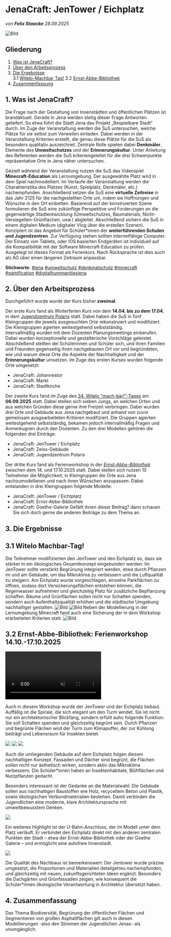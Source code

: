 # JenaCraft: JenTower / Eichplatz

*von **Felix Staacke**   28.09.2025*

![Bild](https://github.com/Datenflix007/jenaCraftImages/raw/main/images/header.jpg)

## Gliederung

1. [Was ist JenaCraft?](#was-ist-jenacraft)
2. [Über den Arbeitsprozess](#2-über-den-arbeitsprozess)
3. [Die Ergebnisse](#3-die-ergebnisse)<br />
  3.1 [Witelo-Machbar Tag!](#31-witelo-machbar-tag)
  3.2 [Ernst-Abbe-Bibliothek](#32-ernst-abbe-bibliothek-ferienworkshop-1410-17102025)
4. [Zusammenfassung](#4-zusammenfassung)

## 1. Was ist JenaCraft?

Die Frage nach der Gestaltung von Innenstädten und öffentlichen Plätzen ist brandaktuell. Gerade in Jena werden
stetig dieser Frage Antworten geliefert. So etwa führt die Stadt Jena das Projekt „Bespielbare Stadt“ durch.
Im Zuge der Veranstaltung werden die SuS untersuchen, welche Plätze für sie selbst zum Verweilen einladen. Dabei
werden in der Veranstaltung Kriterien erstellt, die genau diese Plätze für die SuS als besonders qualitativ
auszeichnet. Zentrale Rolle spielen dabei  **Denkmäler**, Elemente des **Umweltschutzes** und der **Erinnerungskultur**.
Unter Anleitung des Referenten werden die SuS kriteriengeleitet für die drei Schwerpunkte repräsentative Orte in
Jena näher untersuchen.

Gezielt während der Veranstaltung nutzen die SuS das Videospiel  **Minecraft-Education** als Lernumgebung. Der ausgewählte
Platz wird in dem Spiel nachmodelliert. Im Verlaufe der Veranstaltung werden die Charakteristika des Platzes (Kunst,
Spielplatz, Denkmäler, etc.) nachempfunden. Anschließend setzen die SuS eine **virtuelle Zeitreise** in das Jahr 2125
für die nachgestellten Orte um, indem sie Hoffnungen und Wünsche in den Ort einbetten. Basierend auf der
konstruierten Szene formulieren die SuS eine zukünftige Perspektive und Forderungen an die gegenwärtige
Stadtentwicklung (Umweltschutzes, Baumaterials, Nicht-Versiegelten-Grünflachen, usw.) abgleitet. Abschließend
sichern die SuS in einem digitalen Medium (digitaler Vlog über die erstellen Szenen).
Konzipiert ist das Angebot für Schüler*innen der **weiterführenden Schulen und Jugendzentren**. Zur Verfügung
stehen sollten internetfähige Computer. Der Einsatz von Tablets, oder IOS basierten Endgeräten ist individuell auf
die Kompatibilität mit der Software Minecraft-Education zu prüfen. Ausgelegt ist dieses Format als Ferienkurs. Nach
Rücksprache ist dies auch als AG über einen längeren Zeitraum anpassbar.

**Stichworte**: [#jena](https://4dcity.org/?scene=jena) [#umweltschutz](https://4dcity.org/?scene=jena) [#denkmalschutz](https://4dcity.org/?scene=jena) [#minecraft](https://4dcity.org/?scene=jena) [#gamification](https://4dcity.org/?scene=jena) [#digitalhummanitiesjena](https://4dcity.org/?scene=jena)

## 2. Über den Arbeitsprozess

Durchgeführt wurde wurde der Kurs bisher **zweimal**. 

Der erste Kurs fand als Winterferien Kurs von dem **14.04. bis zu dem 17.04.** in dem [Jugendzentrum Polaris](https://polaris-jena.de/) statt. Dabei haben die SuS in fünf 
Kleingruppen die jeweils ausgesuchten Orte rekonstruiert und modifiziert. Die Kleingruppen agierten weitestgehend selbstständig.  
Intervallmäßig wurden mit dem Dozenten Planungsmeetings einberufen. Dabei wurden konzeptionelle und gestalterische 
Vorschläge geleistet.
Abschließend stellten dei Schülerinnen und Schüler sich, und ihren Familien und Freunden gegenseitig ihren nachgebauten 
Ort vor und begründeten, wie und warum diese Orte die Aspekte der Nachhaltigkeit und der **Erinnerungskultur** umsetzen.
Im Zuge des ersten Kurses wurden folgende Orte umgesetzt:
  - JenaCraft: Johannestor
  - JenaCraft: Markt
  - JenaCraft: Stadtkirche

Der zweite Kurs fand im Zuge des [34. Witelo "mach-bar!"-Tages](https://www.witelo.de/mach-bar-tage/kw/bereich/kursdetails/kurs/A-142/kursname/34+mach-bar-Tag/kategorie-id/262/#inhalt) am **06.09.2025** statt. Dabei stellen sich sieben Jungs, an welchen Orten und aus welchen Gründen diese gerne ihre Freizeit verbringen. Dabei wurden drei Orte und Gebäude aus Jena nachgebaut und anhand von zuvor gemeinsam ausgearbeiteten Kritieren modifiziert. Die Gruppen agierten weitestgehend selbstständig, bekamen jedoch intervallmäßig Fragen und Anmerkugnen durch den Dozenten. Zu den drei Modellen gehören die folgenden drei Einträge:
  - JenaCraft: JenTower / Eichplatz
  - JenaCraft: Zeiss-Gebäude
  - JenaCraft: Jugendzentrum Polaris

Der dritte Kurs fand als Ferienworkshop in der [*Ernst-Abbe-Bibliothek*](https://www.stadtbibliothek-jena.de/de/startseite/700073) zwischen dem 14. und 17.10.2025 statt. Dabei stellen sich nutzen 10 Teilnehmer die Möglichkeit, in Kleingruppen die Orte aus Jena nachzumodellieren und nach ihren Wünschen anzupassen. Dabei entstanden in drei Kleingruppen folgende Modelle:
  - JenaCraft: JenTower / Eichtplatz
  - JenaCraft: Ernst-Abbe-Bibliothek
  - JenaCraft: Goethe-Galerie 
Gefällt ihnen dieser Beitrag? dann schauen Sie sich doch gerne die anderen Beiträge zu dem Thema an.

## 3. Die Ergebnisse

## 3.1 Witelo Machbar-Tag!
Die Teilnehmer modifizierten den JenTower und den Eichplatz so, dass sie stärker in ein ökologisches Gesamtkonzept eingebunden werden: Im JenTower sollte verstärkt Begrünung integriert werden, etwa durch Pflanzen im und am Gebäude, um das Mikroklima zu verbessern und die Luftqualität zu steigern. Am Eichplatz wurde vorgeschlagen, einzelne Parkflächen zu öffnen, sodass dort Versickerungsflächen entstehen können, die Regenwasser aufnehmen und gleichzeitig Platz für zusätzliche Bepflanzung schaffen. Bäume und Grünflächen sollen nicht nur Schatten spenden, sondern auch Aufenthaltsqualität erhöhen und die städtische Umgebung nachhaltiger gestalten.
![Bild](https://github.com/Datenflix007/jenaCraftImages/raw/main/images/witelo25/witelo_jentower_1.png)
![Bild](https://github.com/Datenflix007/jenaCraftImages/raw/main/images/witelo25/witelo_jentower_.png)
Neben der Modellierung in der Lernumgebung Minecraft fand auch eine Sicherung der in dem Workshop erarbeiteten Kriterien statt.
![Bild](https://github.com/Datenflix007/jenaCraftImages/raw/main/images/witelo25/witelo_mindmap.png)


## 3.2 Ernst-Abbe-Bibliothek: Ferienworkshop 14.10.-17.10.2025

<video autoplay muted loop>
  <source src="https://github.com/Datenflix007/jenaCraftImages/raw/main/images/eab/jentowerEichplatz/JenaCraft_EAB_JenTowerEichplatz.mp4" type="video/mp4">
  Dein Browser unterstützt dieses Videoformat nicht.
</video>

Auch in diesem Workshop wurde der JenTower und der Eichplatz bebaut. Auffällig ist die Spirale, die sich elegant um den Turm windet. Sie ist nicht nur ein architektonischer Blickfang, sondern erfüllt auhc folgende Funktion: Sie soll Schatten spenden und gleichzeitig begrünt sein. Durch Pflanzen und begrünte Flächen wird der Turm zum Klimapuffer, der zur Kühlung beiträgt und Lebensraum für Insekten bietet.

![](https://github.com/Datenflix007/jenaCraftImages/raw/main/images/eab/jentowerEichplatz/Screenshot%20(63).png)
![](https://github.com/Datenflix007/jenaCraftImages/blob/main/images/eab/jentowerEichplatz/Screenshot%20(65).png)
![](https://github.com/Datenflix007/jenaCraftImages/blob/main/images/eab/jentowerEichplatz/Screenshot%20(74).png)

Auch die umliegenden Gebäude auf dem Eichplatz folgen diesem nachhaltigen Konzept. Fassaden und Dächer sind begrünt, die Flächen sollen nicht nur ästhetisch wirken, sondern aktiv das Mikroklima verbessern. Die Schüler*innen haben an Insektenhabitate, Blühflächen und Nutzpflanzen gedacht.

Besonders interessant ist der Gedanke an die Materialwahl: Die Gebäude sollen aus nachhaltigen Baustoffen wie Holz, recyceltem Beton und Plastik, sowie ökologischen Verbundmaterialien bestehen. Damit verbinden die Jugendlichen eine moderne, klare Architektursprache mit umweltbewusstem Denken.

![](https://github.com/Datenflix007/jenaCraftImages/blob/main/images/eab/jentowerEichplatz/Screenshot%20(73).png)

Ein weiteres Highlight ist der U-Bahn-Anschluss, der im Modell unter dem Platz verläuft. Er verbindet den Eichplatz direkt mit den anderen zentralen Punkten der Stadt – etwa der Ernst-Abbe-Bibliothek oder der Goethe Galerie – und ermöglicht eine autofreie Innenstadt.

![](https://github.com/Datenflix007/jenaCraftImages/raw/main/images/eab/jentowerEichplatz/Screenshot%20(64).png)

Die Qualität des Nachbaus ist bemerkenswert: Der Jentower wurde präzise umgesetzt, die Proportionen und Materialien detailgetreu nachempfunden, und gleichzeitig mit neuen, zukunftsgerichteten Ideen ergänzt. Besonders die Dachgärten und Grünfassaden  zeigen, wie konsequent die Schüler*innen ökologische Verantwortung in Architektur übersetzt haben.




## 4. Zusammenfassung
Das Thema Biodiversität, Begrünung der öffentlichen Flächen und Segmentieren von großen Asphaltflächen gilt auch in diesen Modellierungen -also den Stimmen der Jugendlichen Jenas- als unumgänglich.


